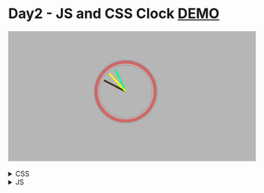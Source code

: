 # Day2 - JS and CSS Clock [DEMO](https://ywcheng1207.github.io/JavaScript30/02%20-%20JS%20and%20CSS%20Clock/index-START.html)

![](./screenshot.JPG)

<!-- CSS note-->
<details>
  <summary>CSS </summary>

1. 關於`transform-origin` 與 `transform: rotate()` <br>

   - `transform-origin`用於定義 CSS 的`transform`作用的起點。
   - 資料夾中我做了一份進一步的範例練習(`learn-transform-origin.html`)，可以觀察各種偏移的角度。

2. 關於`transition-timing-function` <br>
   - `transition-timing-function`用於定義 CSS 的`transition`期間如何隨時間變化的時間函數。它控制`transition`效果的速度和節奏。 其中，有類型可以選擇，也可以透過`cubic-bezier()`自訂函式。範例就是透過`cubic-bezier()`達到指針在每次移動的時候有微小抖動的效果。

</details>

<!-- JS note-->
<details>
  <summary>JS </summary>

1. 關於`const now = new Date()` 與 `const seconds = now.getSeconds()` <br>

   - `Date()`物件用來指向某一個時間點。如果沒有參數的輸入，會回傳當下的時間。
   - 可以透過`getSeconds()`,`getMinutes()`,`getHours()`等方法獲取物件的各個值。

2. 關於`secondHand.style.transform` <br>

   - `secondHand.style.transform`的意思是修改`secondHande`節點的 CSS 屬性`transform`。

3. 關於`setInterval(setDate, 1000)`<br>

   - `setInterval()`的功能是指可以執行定期的任務或是動態的更新。
   - 主要的參數是`setInterval(callback,delay)`，就是要給定要執行什麼和延遲多少時間。
   - 如果第一個 callback 參數有其他需要輸入的參數，可以在後面添加，以下是一個簡單的範例：

```javascript
function greet(name, message) {
  console.log(`Hello, ${name}! ${message}`);
}

const yourName = "Alice";
const message = "How are you today?";

setInterval(greet, 2000, yourName, message);
```

</details>
